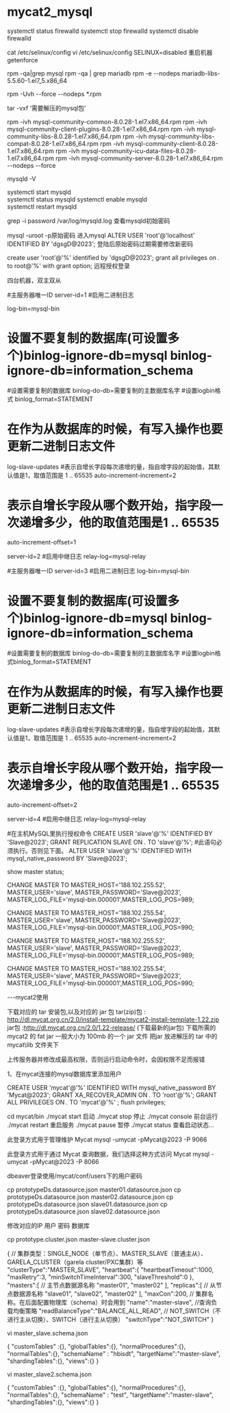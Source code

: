 # mycat2_mysql


systemctl status firewalld
systemctl stop firewalld
systemctl disable firewalld

cat /etc/selinux/config
vi /etc/selinux/config
SELINUX=disabled
重启机器
getenforce



rpm -qa|grep mysql
rpm -qa | grep mariadb
rpm -e --nodeps  mariadb-libs-5.5.60-1.el7_5.x86_64

rpm -Uvh --force --nodeps *.rpm

tar -vxf   ‘需要解压的mysql包’

rpm -ivh mysql-community-common-8.0.28-1.el7.x86_64.rpm
rpm -ivh mysql-community-client-plugins-8.0.28-1.el7.x86_64.rpm
rpm -ivh mysql-community-libs-8.0.28-1.el7.x86_64.rpm
rpm -ivh mysql-community-libs-compat-8.0.28-1.el7.x86_64.rpm
rpm -ivh mysql-community-client-8.0.28-1.el7.x86_64.rpm
rpm -ivh mysql-community-icu-data-files-8.0.28-1.el7.x86_64.rpm
rpm -ivh mysql-community-server-8.0.28-1.el7.x86_64.rpm  --nodeps --force

mysqld -V

systemctl  start mysqld   
systemctl  status mysqld
systemctl enable mysqld   
systemctl  restart mysqld

grep -i password /var/log/mysqld.log  查看mysqld初始密码

mysql -uroot -p原始密码   进入mysql
ALTER USER 'root'@'localhost' IDENTIFIED BY 'dgsgD@2023';     登陆后原始密码过期需要修改新密码

create user  'root'@'%' identified by 'dgsgD@2023';
grant all privileges on *.* to root@'%' with grant option;   远程授权登录



四台机器，双主双从

#主服务器唯一ID 
server-id=1
#启用二进制日志

log-bin=mysql-bin
# 设置不要复制的数据库(可设置多个)binlog-ignore-db=mysql binlog-ignore-db=information_schema
#设置需要复制的数据库 binlog-do-db=需要复制的主数据库名字
#设置logbin格式 binlog_format=STATEMENT
# 在作为从数据库的时候，有写入操作也要更新二进制日志文件
log-slave-updates
#表示自增长字段每次递增的量，指自增字段的起始值，其默认值是1，取值范围是 1 .. 65535
auto-increment-increment=2
# 表示自增长字段从哪个数开始，指字段一次递增多少，他的取值范围是1 .. 65535 
auto-increment-offset=1

server-id=2
#启用中继日志 
relay-log=mysql-relay



#主服务器唯一ID 
server-id=3
#启用二进制日志
log-bin=mysql-bin
# 设置不要复制的数据库(可设置多个)binlog-ignore-db=mysql binlog-ignore-db=information_schema
#设置需要复制的数据库 binlog-do-db=需要复制的主数据库名字
#设置logbin格式binlog_format=STATEMENT
# 在作为从数据库的时候，有写入操作也要更新二进制日志文件
log-slave-updates
#表示自增长字段每次递增的量，指自增字段的起始值，其默认值是1，取值范围是 1 .. 65535
auto-increment-increment=2
# 表示自增长字段从哪个数开始，指字段一次递增多少，他的取值范围是1 .. 65535 
auto-increment-offset=2
 
 
 server-id=4
#启用中继日志 
relay-log=mysql-relay
 
 
 #在主机MySQL里执行授权命令
CREATE USER 'slave'@'%' IDENTIFIED BY 'Slave@2023';
GRANT REPLICATION SLAVE ON *.* TO 'slave'@'%'; 
#此语句必须执行。否则见下面。
ALTER USER 'slave'@'%' IDENTIFIED WITH mysql_native_password BY 'Slave@2023';


show master status;

CHANGE MASTER TO MASTER_HOST='188.102.255.52', MASTER_USER='slave', MASTER_PASSWORD='Slave@2023',
MASTER_LOG_FILE='mysql-bin.000001',MASTER_LOG_POS=989;

CHANGE MASTER TO MASTER_HOST='188.102.255.54', MASTER_USER='slave', MASTER_PASSWORD='Slave@2023',
MASTER_LOG_FILE='mysql-bin.000001',MASTER_LOG_POS=990;




CHANGE MASTER TO MASTER_HOST='188.102.255.52', MASTER_USER='slave', MASTER_PASSWORD='Slave@2023',
MASTER_LOG_FILE='mysql-bin.000001',MASTER_LOG_POS=989;

CHANGE MASTER TO MASTER_HOST='188.102.255.54', MASTER_USER='slave', MASTER_PASSWORD='Slave@2023',
MASTER_LOG_FILE='mysql-bin.000001',MASTER_LOG_POS=990;





---mycat2使用

下载对应的 tar 安装包,以及对应的 jar 包
tar(zip)包 : http://dl.mycat.org.cn/2.0/install-template/mycat2-install-template-1.22.zip
jar包 :http://dl.mycat.org.cn/2.0/1.22-release/ (下载最新的jar包) 下载所需的 mycat2 的 fat jar 一般大小为 100mb 的一个 jar 文件 把jar 放进解压的 tar 中的 mycat\lib 文件夹下

上传服务器并修改成最高权限，否则运行启动命令时，会因权限不足而报错

1、在mycat连接的mysql数据库里添加用户

CREATE USER 'mycat'@'%' IDENTIFIED WITH mysql_native_password BY 'Mycat@2023';
GRANT XA_RECOVER_ADMIN ON *.* TO 'root'@'%'; 
GRANT ALL PRIVILEGES ON *.* TO 'mycat'@'%' ; 
flush privileges;

cd mycat/bin 
./mycat start 启动
./mycat stop 停止
./mycat console 前台运行
./mycat restart 重启服务
./mycat pause 暂停
./mycat status 查看启动状态...


此登录方式用于管理维护 Mycat
mysql -umycat -pMycat@2023 -P 9066


此登录方式用于通过 Mycat 查询数据，我们选择这种方式访问 Mycat
mysql -umycat -pMycat@2023 -P 8066


dbeaver登录使用/mycat/conf/users下的用户密码

cp prototypeDs.datasource.json master01.datasource.json
cp prototypeDs.datasource.json master02.datasource.json
cp prototypeDs.datasource.json slave01.datasource.json
cp prototypeDs.datasource.json slave02.datasource.json

修改对应的IP 用户 密码 数据库


cp prototype.cluster.json master-slave.cluster.json

{
    // 集群类型：SINGLE_NODE（单节点）、MASTER_SLAVE（普通主从）、GARELA_CLUSTER（garela cluster/PXC集群）等
    "clusterType":"MASTER_SLAVE",
    "heartbeat":{
        "heartbeatTimeout":1000,
        "maxRetry":3,
        "minSwitchTimeInterval":300,
        "slaveThreshold":0
    },
    "masters":[
        // 主节点数据源名称
        "master01",
        "master02"
    ],
    "replicas":[
        // 从节点数据源名称
        "slave01",
        "slave02",
		    "master02"
    ],
    "maxCon":200,
    // 集群名称。在后面配置物理库（schema）时会用到
    "name":"master-slave",
    //查询负载均衡策略
    "readBalanceType":"BALANCE_ALL_READ",
    // NOT_SWITCH（不进行主从切换）、SWITCH（进行主从切换）
    "switchType":"NOT_SWITCH"
}


vi master_slave.schema.json

{
    "customTables" :{},
    "globalTables":{},
    "normalProcedures":{},
    "normalTables":{},
    "schemaName" : "hbisdt",
    "targetName":"master-slave",
    "shardingTables":{},
    "views":{}
}


vi master_slave2.schema.json

{
    "customTables" :{},
    "globalTables":{},
    "normalProcedures":{},
    "normalTables":{},
    "schemaName" : "test",
    "targetName":"master-slave",
    "shardingTables":{},
    "views":{}
}

